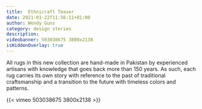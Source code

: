 ```yaml
---
title:  Ethnicraft Teaser
date: 2021-01-22T11:56:11+01:00
author: Wendy Guns
category: design stories
description:
videobanner: 503038675 3800x2138
isHiddenOverlay: true
---
```


All rugs in this new collection are hand-made in Pakistan by experienced artisans with knowledge that goes back more than 150 years. As such, each rug carries its own story with reference to the past of traditional craftsmanship and a transition to the future with timeless colors and patterns.

<!--more-->

{{< vimeo 503038675 3800x2138 >}}
